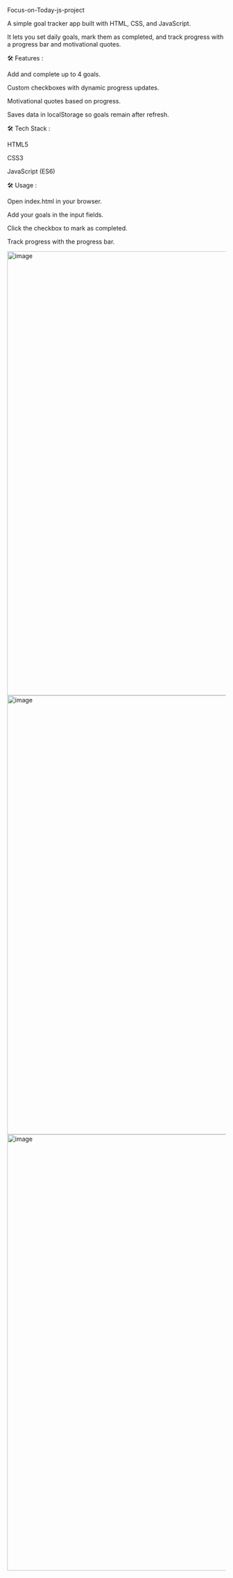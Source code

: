 Focus-on-Today-js-project

A simple goal tracker app built with HTML, CSS, and JavaScript.

It lets you set daily goals, mark them as completed, and track progress with a progress bar and motivational quotes.

🛠 Features :

Add and complete up to 4 goals.

Custom checkboxes with dynamic progress updates.

Motivational quotes based on progress.

Saves data in localStorage so goals remain after refresh.

🛠 Tech Stack :

HTML5

CSS3

JavaScript (ES6)

🛠 Usage :

Open index.html in your browser.

Add your goals in the input fields.

Click the checkbox to mark as completed.

Track progress with the progress bar.

<img width="1851" height="1024" alt="image" src="https://github.com/user-attachments/assets/b8e05129-5a5b-425b-97c9-4e97b53def52" />

<img width="1840" height="1012" alt="image" src="https://github.com/user-attachments/assets/8b4edb3c-ccd2-4784-92cd-fceb586061e9" />

<img width="1833" height="1006" alt="image" src="https://github.com/user-attachments/assets/6275acdf-33a4-493a-8a26-91e2813cc694" />



